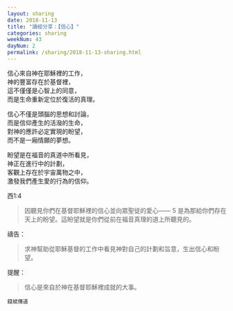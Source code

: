 ```yaml
---
layout: sharing
date: 2018-11-13
title: "讀經分享：【信心】"
categories: sharing
weekNum: 43
dayNum: 2
permalink: /sharing/2018-11-13-sharing.html
---
```


信心來自神在耶穌裡的工作，  
神的豐富存在於基督裡，  
這不僅僅是心智上的同意，  
而是生命重新定位於復活的真理。  

信心不僅是頭腦的思想和討論，  
而是信仰產生的活潑的生命，  
對神的應許必定實現的盼望，  
而不是一廂情願的夢想。  

盼望是在福音的真道中所看見，  
神正在進行中的計劃，  
客觀上存在於宇宙萬物之中，  
激發我們產生愛的行為的信仰。  

西1:4
>因聽見你們在基督耶穌裡的信心並向眾聖徒的愛心—— 5 是為那給你們存在天上的盼望。這盼望就是你們從前在福音真理的道上所聽見的。

禱告：
>求神幫助從耶穌基督的工作中看見神對自己的計劃和旨意，生出信心和盼望。

提醒：
>信心是來自於神在基督耶穌裡成就的大事。

`錢斌傳道`
